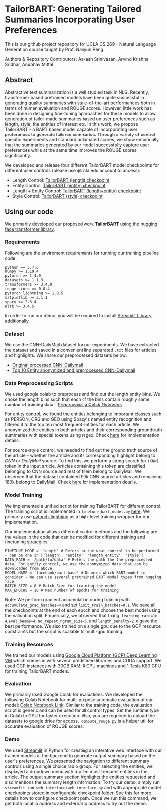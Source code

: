 # TailorBART: Generating Tailored Summaries Incorporating User Preferences

This is our github project repository for UCLA CS 269 - Natural Language Generation course taught by Prof. Nanyun Peng.

Authors & Repository Contributors: Aakash Srinivasan, Arvind Krishna Sridhar, Anubhav Mittal

## Abstract

Abstractive text summarization is a well studied task in NLG. Recently, transformer based pretrained models have been quite successful in generating quality summaries with state-of-the-art performances both in terms of human evaluation and ROUGE scores. However, little work has been done in designing fine-tuning approaches for these models to allow generation of tailor-made summaries based on user preferences such as length, style, the entities of interest etc. In this work, we propose TailorBART - a BART based model capable of incorporating user preferences to generate tailored summaries. Through a variety of control-specific experiments and standard automated scores, we show empirically that the summaries generated by our model successfully capture user preferences while at the same time improves the ROUGE scores significantly.

We developed and release four different TailorBART model checkpoints for different user controls (please use @ucla.edu account to access):

- Length Control: [TailorBART (length) checkpoint](https://drive.google.com/file/d/1wwCyDL1kXoBBtGYANjtBWzU06f1c6I0X/view?usp=sharing)
- Entity Control: [TailorBART (entity) checkpoint](https://drive.google.com/file/d/1R2r_M5pBqkZvI0yp4bl6hAWCaA08nGCk/view?usp=sharing)
- Length + Entity Control: [TailorBART (length+entity) checkpoint](https://drive.google.com/file/d/1NHiOVttB-sb46XkEndp5_vLuF-mnZgjz/view?usp=sharing)
- Style Control: [TailorBART (style) checkpoint](https://drive.google.com/file/d/1RSWf295QksitnU2fmVxGSusDmtQVvzXR/view?usp=sharing)

## Using our code

We primarily developed our proposed work **TailorBART** using the [hugging face transformer library](https://github.com/huggingface/transformers "hugging face transformers"). 

### Requirements

Following are the enviroment requirements for running our training pipeline code:

```
python == 3.7.6
numpy >= 1.19.4
pytorch >= 1.4.0
datasets >= 1.1.3
transformers >= 3.4.0
rouge-score == 0.0.4
pytorch_lightning >= 1.0.5
matplotlib >= 3.1.1
spacy >= 2.3.4
nltk >= 3.4.5
```

In order to run our demo, you will be required to install [Streamlit Library](https://www.streamlit.io/) additionally.

### Dataset

We use the CNN-DailyMail dataset for our experiments. We have extracted the dataset and saved in a convenient line separated `.txt` files for articles and highlights. We share our preprocessed datasets below:

- [Original processed CNN-Dailymail](https://drive.google.com/drive/folders/10EbRLGL_ip3LelJdPtt59LGQpJ6NAgZT?usp=sharing)
- [Top 10 Entity anonymized and preprocessed CNN-Dailymail](https://drive.google.com/drive/folders/1IbQh-U2j8I46IhttMIxle2YqINjh27Zd?usp=sharing)

### Data Preprocessing Scripts

We used google colab to preprocess and find out the length entity bins. We chose the length bins such that each of the bins contain roughly same number of training data - [Preprocessing Colab Notebook](https://colab.research.google.com/drive/1Wj-w2kbqNe2E9GA9SV1pbxOBO4LbzmK1?usp=sharing)

For entity control, we found the entities belonging to important classes such as PERSON, ORG and GEO using Spacy's named entity recognition and filtered it to the top ten most frequent entities for each article. We anonymized the entities in both articles and their corresponding groundtruth summaries with special tokens using regex. Check [here](https://github.com/anubhavm11/Controlled-Summarization-BART/blob/main/entity.py) for implementation details.

For source-style control, we needed to find out the ground truth source of the article - whether the ariticle and its corresponding highlight belong to *CNN* or *DailyMail* source. To find this, we perform a string search for `(CNN)` token in the input article. Articles containing this token are classified belonging to CNN source and rest of them belong to DailyMail. We observed that the dataset contained 90k CNN source articles and remaining 180k belong to DailyMail. Check [here](https://github.com/anubhavm11/Controlled-Summarization-BART/blob/main/finetune_bart_model.py#L193) for implementation details.

### Model Training

We implemented a unified script for training TailorBART for different control. The training script is implemented in `finetune_bart_model.py` [here](https://github.com/anubhavm11/Controlled-Summarization-BART/blob/main/finetune_bart_model.py). We primarily use [pytorch-lightning](https://www.pytorchlightning.ai/) as a high-level training wrapper for our implementation.

Our implementation allows different control methods and the following are the values in the code that can be modified for different training and finetuning strategies:

```
FINETUNE_MODE = 'length' # Refers to the what control to be performed - can be one in ['length', 'entity', 'length_entity', 'style']
DATA_PATH = '/path/to/data' # Refers the path the the preprocessed data. For entity control, we use the anonymized data that can be downloaded from above.
MODEL_NAME = 'facebook/bart-base' # Denotes which BART model to consider - We can use several pretrained BART model types from hugging face
BATCH_SIZE = 8 # Batch Size for training the model
MAX_EPOCHS = 10 # Max number of epochs for training
```

Note: We perform gradient accumulation during training with `accumulate_grad_batches=4` and set `limit_train_batches=0.1`. We save all the checkpoints at the end of each epoch and choose the best model using the validation split. Emperically, we observed that fixing` learning_rate=1e-4`,`eval_beams=4`, `no_repeat_ngram_size=3`, and `length_penalty=2.0` gave the best performance. We also trained on a single gpu due to the GCP resource constraints but the script is scalable to multi-gpu training.

### Training Resources

We trained our models using [Google Cloud Platform (GCP) Deep Learning VM](https://cloud.google.com/deep-learning-vm) which comes in with several predefined libraries and CUDA support. We used GCP instances with 30GB RAM, 8 CPU machines and 1 Tesla K80 GPU for training TailorBART models.


### Evaluation

We primarily used Google Colab for evaluations. We developed the following Colab Notebook for multi-purpose automatic evaluation of our model: [Colab Notebook Link](https://colab.research.google.com/drive/1_Tmun1riytAdxsJ03x1UqT9GoaNIDN1-?usp=sharing). Similar to the training code, the evaluation script is generic and can be used for all control types. Set the runtime type in Colab to GPU for faster execution. Also, you are required to upload the datasets to google drive for access.` compute_rouge.py` is a helper util for accurate evaluation of ROUGE scores.

### Demo
We used [Streamlit](https://www.streamlit.io/) in Python for creating an interative web interface with our trained models at the backend to generate output summary based on the user's preferences. We presented the navigation to different summary controls using a single choice radio group. For selecting the entities, we displayed a dropdown menu with top ten most frequent entities in the article. The output summary section highlights the entities requested and also mentions the summary length information. To try our demo, simply run `streamlit run web-interface/web_interface.py` and with appropriate model checkpoints stored in configurable checkpoint folder. See [this](https://github.com/anubhavm11/Controlled-Summarization-BART/blob/main/web-interface/web_interface.py#L17) for more details how to configure checkpoint path. Once we run this command, we get both local ip address and external ip address to try out the demo.




